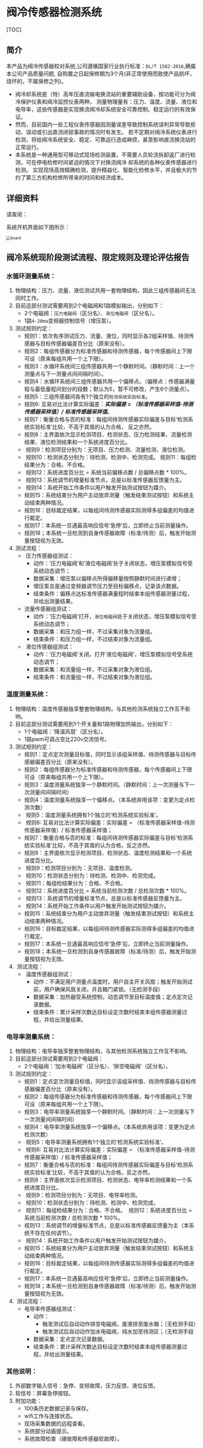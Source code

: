 # 阀冷传感器检测系统

[TOC]

## 简介

本产品为阀冷传感器校对系统,公司遵循国家行业执行标准：`DL/T 1582-2016`,确属本公司产品质量问题, 自购置之日起保修期为3个月(非正常使用而致使产品损坏，烧坏的，不属保修之列)。

* 阀冷却系统是（特）高年压直流输电换流站的重要辅助设备，按功能可分为阀冷保护仪表和阀冷监控仪表两种， 测量物理量有：压力、温度、流量、液位和电导率，这些传感器是实现换流阀冷却系统安全可靠控制、稳定运行的有效保证。
* 然而，目前国内一些工程仪表传感器因测量误差导致控制系统误判异常导致拒动、误动或引出直流闭锁事故的情况时有发生。 若不定期对阀冷系统仪表进行检测，将给阀冷系统安全、稳定、可靠运行造成麻烦，甚至影响直流换流站的正常运行。
* 本系统是一种通用型可移动式现场检测装置，不需要人员轮流拆卸返厂进行检测，可在停电检修时间紧迫的情况下对换流阀冷 却系统的各种仪表传感器进行检测。 实现现场高效精确检测，提升精益化、智能化检修水平，并且极大的节约了第三方机构检修所带来的时间和经济成本。

## 详细资料

请查阅：

[介绍文档]: Document\Sphinx\build\singlehtml

系统开机界面如下图所示：

<img src="G:\STM32_Workers\valve cooling system\Document\Sphinx\source\picture\01_开机界面.jpg" alt="board" style="zoom:70%;" />



## 阀冷系统现阶段测试流程、限定规则及理论评估报告

### 水循环测量系统：

1. 物理结构：压力、流量、液位测试共用一套物理结构，因此三组传感器间无法同时工作。
2. 目前这部分测试需要用到2个电磁阀和1路模拟输出，分别如下：
   -  2个电磁阀：``压力电磁阀``（区分名）、``液位电磁阀``（区分名）。
   -  1路``4-20ma``变频器控制信号（增压泵）。
3. 测试规则约定：
   - 规则1：依次有序测试压力、流量、液位，同时显示各2组采样值、待测传感器与目标传感器偏差百分比（原来没有）。
   - 规则2：每组传感器分为标准传感器和待测传感器，每个传感器间上下限可设（原来每组共用一个上下限）。
   - 规则3：水循环系统间三组传感器共用一个静默时间。（静默时间：上一个测量点与下一测量点间间隔时间）。
   - 规则4：水循环系统间三组传感器共用一个偏移点。（偏移点：传感器满量程与最低量程间划分的段数；默认为5，暂不可修改，产生6个测量点）。
   - 规则5：三组传感器间各有1个独立的``检测系统实验标准``。
   - 规则6: 互易对比法计算实际偏差：***实际偏差 = （标准传感器采样值-待测传感器采样值）/ 标准传感器采样值***。
   - 规则7：衡量合格与否的标准：每组间待测传感器实际偏差与目标‘检测系统实验标准’比较，不高于其值的认为合格，
     	反之亦然。
   - 规则8：主界面依次显示检测项目、检测状态、压力检测结果、流量检测结果、液位检测结果和一个系统进度百分比。
   - ​	规则9：检测项目分别为：无项目、压力检测、流量检测、液位检测。
   - ​	规则10：检测状态分别为：待检测、检测中、检测完成。
     ​	规则11：每组检结果分为：合格、不合格。
   - ​	规则12：系统进度百分比 = 系统当前偏移点数 / 总偏移点数 * 100%。
   - ​	规则13：系统调节的增量标准节点，总是以标准传感器反馈量为主。
   - ​	规则14：系统开始工作条件以用户触发开始测试按钮为媒介。
   - ​	规则15：系统结束分为用户主动放弃测量（触发结束测试按钮）和系统主动结束两种情况。
   - ​	规则16：目标裁定结果，以每组间待测传感器实际测得多组偏差的均值进行裁定。
   - ​	规则17：本系统一旦遇最高响应信号‘急停’后，立即终止当前测量操作。
   - ​	规则18；本系统一旦检测到自身传感器故障（标准/待测）后，触发开始测量按钮视为无效。
4. 测试流程：
   - ​	压力传感器组测试：
     - 动作：‘压力电磁阀’和‘液位电磁阀’处于关闭状态，增压泵模拟信号受系统动态调节；
     - 数据采集：增压泵以偏移点所得偏移量按照静默时间进行递增；
     - 增压泵总是通过变频器调节压力至目标偏移点，记录该点数据。
     - 结束条件：偏移点达标准传感器满量程时结束本组传感器测量过程，并给出测量结果。
   - 流量传感器组测试：
     - 动作：‘压力电磁阀’打开，`液位电磁阀`处于关闭状态，增压泵模拟信号受系统动态调节；
     - 数据采集：和压力组一样，不过采集对象为流量组。  
     - 结束条件：和压力组一样，不过结束对象为流量组。  
   - ​	液位传感器组测试：
     - 动作：‘压力电磁阀’关闭，打开‘液位电磁阀’，增压泵模拟信号受系统动态调节；
     - 数据采集：和流量组一样，不过采集对象为液位组。  
     - 结束条件：和流量组一样，不过结束对象为液位组。	

### 温度测量系统：

1. 物理结构：温度传感器独享整套物理结构，与其他检测系统独立工作互不影响。
2. 目前这部分测试需要用到1个开关量和1路物理加热输出，分别如下：
   - 1个电磁阀：‘降温风扇’（区分名）。
   - 1路pwm可调占空比220v交流信号。
3. 测试规则约定：	
   - ​	规则1：定点定次测量目标值，同时显示该组采样值、待测传感器与目标传感器偏差百分比（原来没有）。
   - ​	规则2：每组传感器分为标准传感器和待测传感器，每个传感器间上下限可设（原来每组共用一个上下限）。
   - ​	规则3：温度测量系统独享一个静默时间。（静默时间：上一次测量与下一次测量间间隔时间）
   - ​	规则4：温度测量系统独享一个偏移点。（本系统弃用该项：变更为定点检测次数）
   - ​	规则5：温度测量系统拥有1个独立的‘检测系统实验标准’。
   - ​	规则6: 互易对比法计算实际偏差：实际偏差 = （标准传感器采样值-待测传感器采样值）/ 标准传感器采样值；
   - ​	规则7：衡量合格与否的标准：每组间待测传感器实际偏差与目标‘检测系统实验标准’比较，不高于其值的认为合格，反之亦然。
   - ​	规则8：主界面依次显示检测项目、检测状态、温度检测结果和一个系统进度百分比。
   - ​	规则9：检测项目分别为：无项目、温度检测。
   - ​	规则10：检测状态分别为：待检测、检测中、检测完成。
   - ​	规则11：每组检结果分为：合格、不合格。
   - ​	规则12：系统进度百分比 = 系统当前检测次数 / 总检测次数 * 100%。
   - ​	规则13：系统调节的增量标准节点，总是以标准传感器反馈量为主。
   - ​	规则14：系统开始工作条件以用户触发开始测试按钮为媒介。
   - ​	规则15：系统结束分为用户主动放弃测量（触发结束测试按钮）和系统主动结束两种情况。
   - ​	规则16：目标裁定结果，以每组间待测传感器实际测得多组偏差的均值进行裁定。
   - ​	规则17：本系统一旦遇最高响应信号‘急停’后，立即终止当前测量操作。
   - ​	规则18；本系统一旦检测到自身传感器故障（标准/待测）后，触发开始测量按钮视为无效。
4. ​	测试流程：
   - ​	温度传感器组测试：
     - 动作：不满足用户测量点温度时，用户自主开关风扇；触发开始测试前，用户确保风扇关闭，并且箱门紧锁。（无检测手段）
     - 数据采集：加热器受系统控制，动态调节至目标温度值；定点定次记录数据。 
     - 结束条件：累计采样次数达目标设定次数时结束本组传感器测量过程，并给出测量结果。		

### 电导率测量系统：

1. 物理结构：电导率独享整套物理结构，与其他检测系统独立工作互不影响。
2. 目前这部分测试需要用到2个电磁阀：
   - 2个电磁阀：‘加水电磁阀’（区分名）、‘排空电磁阀’（区分名）。
3. 测试规则约定：
   - ​	规则1：定点定次测量目标值，同时显示该组采样值、待测传感器与目标传感器偏差百分比（原来没有）。
   - ​	规则2：每组传感器分为标准传感器和待测传感器，每个传感器间上下限可设（原来每组共用一个上下限）。
   - ​	规则3：电导率测量系统独享一个静默时间。（静默时间：上一次测量与下一次测量间间隔时间）
   - ​	规则4：电导率测量系统独享一个偏移点。（本系统弃用该项：变更为定点检测次数）
   - ​	规则5：电导率测量系统拥有1个独立的‘检测系统实验标准’。
   - ​	规则6: 互易对比法计算实际偏差：实际偏差 = （标准传感器采样值-待测传感器采样值）/ 标准传感器采样值；
   - ​	规则7：衡量合格与否的标准：每组间待测传感器实际偏差与目标‘检测系统实验标准’比较，不高于其值的认为合格，反之亦然。
   - ​	规则8：主界面依次显示检测项目、检测状态、电导率检测结果和一个系统进度百分比。
   - ​	规则9：检测项目分别为：无项目、电导率检测。
   - ​	规则10：检测状态分别为：待检测、检测中、检测完成。
   - ​	规则11：每组检结果分为：合格、不合格。
     ​	规则12：系统进度百分比 = 系统当前检测次数 / 总检测次数 * 100%。
   - ​	规则13：系统调节的增量标准节点，总是以标准传感器反馈量为主（本系统不存在任何调节）。
   - ​	规则14：系统开始工作条件以用户触发开始测试按钮为媒介。
   - ​	规则15：系统结束分为用户主动放弃测量（触发结束测试按钮）和系统主动结束两种情况。
   - ​	规则16：目标裁定结果，以每组间待测传感器实际测得多组偏差的均值进行裁定。
   - ​	规则17：本系统一旦遇最高响应信号‘急停’后，立即终止当前测量操作。
   - ​	规则18；本系统一旦检测到自身传感器故障（标准/待测）后，触发开始测量按钮视为无效。
4. ​	测试流程：
   - 电导率传感器组测试：
     - 动作：
       - 触发测试后自动动作排空电磁阀，废液排至废水箱；（无检测手段）
       -  触发测试后自动动作加水电磁阀，纯水加至待测区；（无检测手段
     - 数据采集：定点定次记录数据。	
     -  结束条件：累计采样次数达目标设定次数时结束本组传感器测量过程，并给出测量结果。

### 其他说明：

1. 外部数字输入信号：急停、变频故障，压力反馈、液位反馈。
2. 软信号：屏幕急停按钮。
3. 附加功能：
   - 100条历史数据记录与保存。
   - wifi工作与连接状态。
   -  现场采集数据的远程查看。
   - 系统部分动画提示。
   -  系统故障检查（硬故障和传感器软故障）。